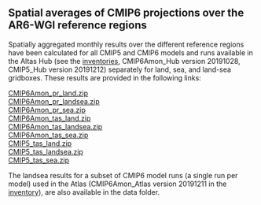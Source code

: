 ## Spatial averages of CMIP6 projections over the AR6-WGI reference regions

Spatially aggregated monthly results over the different reference regions have been calculated for all CMIP5 and CMIP6 models and runs available in the Altas Hub (see the [inventories](https://github.com/SantanderMetGroup/IPCC-Atlas/tree/devel/AtlasHub-inventory/Hub), CMIP6Amon_Hub version 20191028, CMIP5_Hub version 20191212) separately for land, sea, and land-sea gridboxes. These results are provided in the following links:

[CMIP6Amon_pr_land.zip](http://meteo.unican.es/work/IPCC_Atlas/regional_means/CMIP6Amon_pr_land.zip)\
[CMIP6Amon_pr_landsea.zip](http://meteo.unican.es/work/IPCC_Atlas/regional_means/CMIP6Amon_pr_landsea.zip)\
[CMIP6Amon_pr_sea.zip](http://meteo.unican.es/work/IPCC_Atlas/regional_means/CMIP6Amon_pr_sea.zip)\
[CMIP6Amon_tas_land.zip](http://meteo.unican.es/work/IPCC_Atlas/regional_means/CMIP6Amon_tas_land.zip)\
[CMIP6Amon_tas_landsea.zip](http://meteo.unican.es/work/IPCC_Atlas/regional_means/CMIP6Amon_tas_landsea.zip)\
[CMIP6Amon_tas_sea.zip](http://meteo.unican.es/work/IPCC_Atlas/regional_means/CMIP6Amon_tas_sea.zip)\
[CMIP5_tas_land.zip](http://meteo.unican.es/work/IPCC_Atlas/regional_means/CMIP5_tas_land.zip)\
[CMIP5_tas_landsea.zip](http://meteo.unican.es/work/IPCC_Atlas/regional_means/CMIP5_tas_landsea.zip)\
[CMIP5_tas_sea.zip](http://meteo.unican.es/work/IPCC_Atlas/regional_means/CMIP5_tas_sea.zip)

The landsea results for a subset of CMIP6 model runs (a single run per model) used in the Atlas (CMIP6Amon_Atlas version 20191211 in the [inventory](https://github.com/SantanderMetGroup/IPCC-Atlas/tree/devel/AtlasHub-inventory)), are also available in the data folder.
